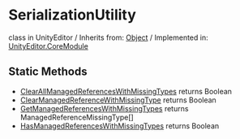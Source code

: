 # SerializationUtility
class in UnityEditor
 / Inherits from: <a href="https://docs.unity3d.com/6000.0/Documentation/ScriptReference/Object.html">Object</a> / Implemented in: <a href="https://docs.unity3d.com/6000.0/Documentation/ScriptReference/UnityEditor.CoreModule.html">UnityEditor.CoreModule</a>

## Static Methods
- <a href="https://docs.unity3d.com/6000.0/Documentation/ScriptReference/SerializationUtility.ClearAllManagedReferencesWithMissingTypes.html">ClearAllManagedReferencesWithMissingTypes</a> returns Boolean
- <a href="https://docs.unity3d.com/6000.0/Documentation/ScriptReference/SerializationUtility.ClearManagedReferenceWithMissingType.html">ClearManagedReferenceWithMissingType</a> returns Boolean
- <a href="https://docs.unity3d.com/6000.0/Documentation/ScriptReference/SerializationUtility.GetManagedReferencesWithMissingTypes.html">GetManagedReferencesWithMissingTypes</a> returns ManagedReferenceMissingType[]
- <a href="https://docs.unity3d.com/6000.0/Documentation/ScriptReference/SerializationUtility.HasManagedReferencesWithMissingTypes.html">HasManagedReferencesWithMissingTypes</a> returns Boolean
